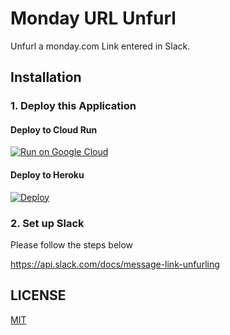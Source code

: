 # Monday URL Unfurl
Unfurl a monday.com Link entered in Slack.

## Installation

### 1. Deploy this Application

#### Deploy to Cloud Run
[![Run on Google Cloud](https://storage.googleapis.com/cloudrun/button.svg)](https://console.cloud.google.com/cloudshell/editor?shellonly=true&cloudshell_image=gcr.io/cloudrun/button&cloudshell_git_repo=https://github.com/akira-kuriyama/monday-unfurly&cloudshell_git_branch=cloud-run-button)

#### Deploy to Heroku 
[![Deploy](https://www.herokucdn.com/deploy/button.svg)](https://heroku.com/deploy?template=https://github.com/akira-kuriyama/monday-unfurly)

### 2. Set up Slack

Please follow the steps below

https://api.slack.com/docs/message-link-unfurling


## LICENSE
[MIT](LICENSE)

